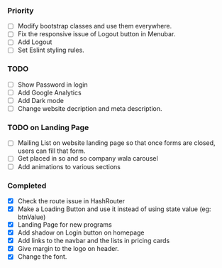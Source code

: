 ### Priority
- [ ] Modify bootstrap classes and use them everywhere.
- [ ] Fix the responsive issue of Logout button in Menubar.
- [ ] Add Logout
- [ ] Set Eslint styling rules.

### TODO
- [ ] Show Password in login
- [ ] Add Google Analytics
- [ ] Add Dark mode
- [ ] Change website decription and meta description.

### TODO on Landing Page
- [ ] Mailing List on website landing page so that once forms are closed, users can fill that form.
- [ ] Get placed in so and so company wala carousel
- [ ] Add animations to various sections

### Completed
- [x] Check the route issue in HashRouter
- [x] Make a Loading Button and use it instead of using state value (eg: btnValue)
- [x] Landing Page for new programs
- [x] Add shadow on Login button on homepage
- [x] Add links to the navbar and the lists in pricing cards
- [x] Give margin to the logo on header.
- [x] Change the font.